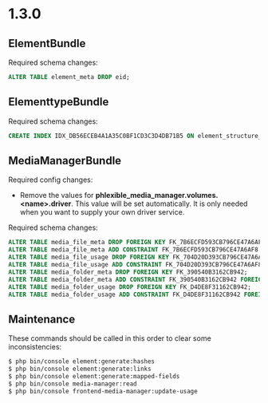 1.3.0
=====

ElementBundle
-------------

Required schema changes:

```sql
ALTER TABLE element_meta DROP eid;
```

ElementtypeBundle
-----------------

Required schema changes:

```sql
CREATE INDEX IDX_DB56ECEB4A1A35C0BF1CD3C3D4DB71B5 ON element_structure_value (ds_id, version, language);
```

MediaManagerBundle
------------------

Required config changes:

- Remove the values for **phlexible_media_manager.volumes.\<name\>.driver**.
  This value will be set automatically. It is only needed when you want to supply your own driver service.
  
Required schema changes:

```sql
ALTER TABLE media_file_meta DROP FOREIGN KEY FK_7B6ECFD593CB796CE47A6AF8;
ALTER TABLE media_file_meta ADD CONSTRAINT FK_7B6ECFD593CB796CE47A6AF8 FOREIGN KEY (file_id, file_version) REFERENCES media_file (id, version) ON DELETE CASCADE;
ALTER TABLE media_file_usage DROP FOREIGN KEY FK_704D20D393CB796CE47A6AF8;
ALTER TABLE media_file_usage ADD CONSTRAINT FK_704D20D393CB796CE47A6AF8 FOREIGN KEY (file_id, file_version) REFERENCES media_file (id, version) ON DELETE CASCADE;
ALTER TABLE media_folder_meta DROP FOREIGN KEY FK_390540B3162CB942;
ALTER TABLE media_folder_meta ADD CONSTRAINT FK_390540B3162CB942 FOREIGN KEY (folder_id) REFERENCES media_folder (id) ON DELETE CASCADE;
ALTER TABLE media_folder_usage DROP FOREIGN KEY FK_D4DE8F31162CB942;
ALTER TABLE media_folder_usage ADD CONSTRAINT FK_D4DE8F31162CB942 FOREIGN KEY (folder_id) REFERENCES media_folder (id) ON DELETE CASCADE;
```

Maintenance
-----------

These commands should be called in this order to clear some inconsistencies:

```bash
$ php bin/console element:generate:hashes
$ php bin/console element:generate:links
$ php bin/console element:generate:mapped-fields
$ php bin/console media-manager:read
$ php bin/console frontend-media-manager:update-usage
```
